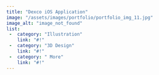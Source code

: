 ```yaml
---
title: "Dexco iOS Application"
image: "/assets/images/portfolio/portfolio_img_11.jpg"
image_alt: "image_not_found"
list:
 -  category: "Illustration"
    link: "#!"
 -  category: "3D Design"
    link: "#!"
 -  category: " More"
    link: "#!"
---
```

